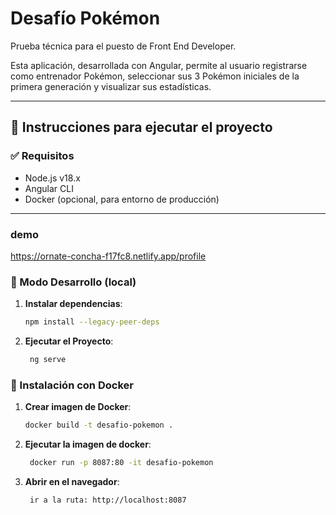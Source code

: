 
# Desafío Pokémon 

Prueba técnica para el puesto de Front End Developer.

Esta aplicación, desarrollada con Angular, permite al usuario registrarse como entrenador Pokémon, seleccionar sus 3 Pokémon iniciales de la primera generación y visualizar sus estadísticas.


---

## 🚀 Instrucciones para ejecutar el proyecto

### ✅ Requisitos

- Node.js v18.x
- Angular CLI
- Docker (opcional, para entorno de producción)

---

### demo
https://ornate-concha-f17fc8.netlify.app/profile


### 🧪 Modo Desarrollo (local)

1. **Instalar dependencias**:

   ``` bash
   npm install --legacy-peer-deps
   ``` 
   
2. **Ejecutar el Proyecto**:

   ``` bash
	ng serve
   ``` 


### 🧪 Instalación con Docker
1. **Crear imagen de Docker**:

   ``` bash
   docker build -t desafio-pokemon .
   ``` 
2. **Ejecutar la imagen de docker**:

   ``` bash
	docker run -p 8087:80 -it desafio-pokemon
   ``` 

2. **Abrir en el navegador**:

   ``` bash
	ir a la ruta: http://localhost:8087
   ``` 